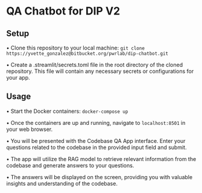 # QA Chatbot for DIP V2


## Setup


• Clone this repository to your local machine:
`git clone https://yvette_gonzalez@bitbucket.org/pwrlab/dip-chatbot.git`

• Create a .streamlit/secrets.toml file in the root directory of the cloned repository. This file will contain any necessary secrets or configurations for your app.



## Usage


• Start the Docker containers:
`docker-compose up`

• Once the containers are up and running, navigate to `localhost:8501` in your web browser.

• You will be presented with the Codebase QA App interface. Enter your questions related to the codebase in the provided input field and submit.

• The app will utilize the RAG model to retrieve relevant information from the codebase and generate answers to your questions.

• The answers will be displayed on the screen, providing you with valuable insights and understanding of the codebase.